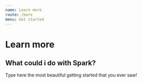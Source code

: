 ```yaml
---
name: Learn more
route: /more
menu: Get started
---
```

# Learn more
## What could i do with Spark?
Type here the most beautiful getting started that you ever saw!
